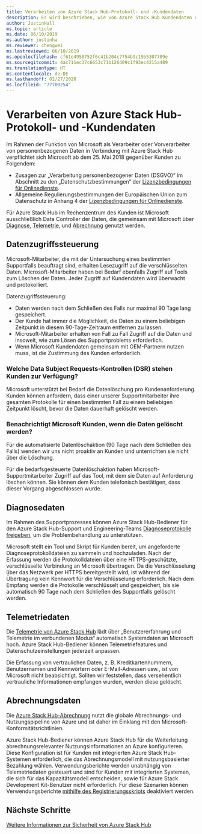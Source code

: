 ```yaml
---
title: Verarbeiten von Azure Stack Hub-Protokoll- und -Kundendaten
description: Es wird beschrieben, wie von Azure Stack Hub Kundendaten und Informationen gesammelt werden.
author: JustinHall
ms.topic: article
ms.date: 06/10/2019
ms.author: justinha
ms.reviewer: chengwei
ms.lastreviewed: 06/10/2019
ms.openlocfilehash: cf61e4950752f6c41b204c7754b9c19b5307709e
ms.sourcegitcommit: 4ac711ec37c6653c71b126d09c1f93ec4215a489
ms.translationtype: HT
ms.contentlocale: de-DE
ms.lasthandoff: 02/27/2020
ms.locfileid: "77700254"
---
```

# <a name="azure-stack-hub-log-and-customer-data-handling"></a>Verarbeiten von Azure Stack Hub-Protokoll- und -Kundendaten 

Im Rahmen der Funktion von Microsoft als Verarbeiter oder Vorverarbeiter von personenbezogenen Daten in Verbindung mit Azure Stack Hub verpflichtet sich Microsoft ab dem 25. Mai 2018 gegenüber Kunden zu Folgendem:

- Zusagen zur „Verarbeitung personenbezogener Daten (DSGVO)“ im Abschnitt zu den „Datenschutzbestimmungen“ der [Lizenzbedingungen für Onlinedienste](http://www.microsoftvolumelicensing.com/DocumentSearch.aspx?Mode=3&DocumentTypeId=31).
- Allgemeine Regulierungsbestimmungen der Europäischen Union zum Datenschutz in Anhang 4 der [Lizenzbedingungen für Onlinedienste](http://www.microsoftvolumelicensing.com/DocumentSearch.aspx?Mode=3&DocumentTypeId=31).

Für Azure Stack Hub im Rechenzentrum des Kunden ist Microsoft ausschließlich Data Controller der Daten, die gemeinsam mit Microsoft über [Diagnose](azure-stack-configure-on-demand-diagnostic-log-collection.md#use-the-privileged-endpoint-pep-to-collect-diagnostic-logs), [Telemetrie](azure-stack-telemetry.md), und [Abrechnung](azure-stack-usage-reporting.md) genutzt werden.  

## <a name="data-access-controls"></a>Datenzugriffssteuerung 
Microsoft-Mitarbeiter, die mit der Untersuchung eines bestimmten Supportfalls beauftragt sind, erhalten Lesezugriff auf die verschlüsselten Daten. Microsoft-Mitarbeiter haben bei Bedarf ebenfalls Zugriff auf Tools zum Löschen der Daten. Jeder Zugriff auf Kundendaten wird überwacht und protokolliert.  

Datenzugriffssteuerung:
- Daten werden nach dem Schließen des Falls nur maximal 90 Tage lang gespeichert.
- Der Kunde hat immer die Möglichkeit, die Daten zu einem beliebigen Zeitpunkt in diesem 90-Tage-Zeitraum entfernen zu lassen.
- Microsoft-Mitarbeiter erhalten von Fall zu Fall Zugriff auf die Daten und insoweit, wie zum Lösen des Supportproblems erforderlich.
- Wenn Microsoft Kundendaten gemeinsam mit OEM-Partnern nutzen muss, ist die Zustimmung des Kunden erforderlich.  

### <a name="what-data-subject-requests-dsr-controls-do-customers-have"></a>Welche Data Subject Requests-Kontrollen (DSR) stehen Kunden zur Verfügung?
Microsoft unterstützt bei Bedarf die Datenlöschung pro Kundenanforderung. Kunden können anfordern, dass einer unserer Supportmitarbeiter ihre gesamten Protokolle für einen bestimmten Fall zu einem beliebigen Zeitpunkt löscht, bevor die Daten dauerhaft gelöscht werden.  

### <a name="does-microsoft-notify-customers-when-the-data-is-deleted"></a>Benachrichtigt Microsoft Kunden, wenn die Daten gelöscht werden?
Für die automatisierte Datenlöschaktion (90 Tage nach dem Schließen des Falls) wenden wir uns nicht proaktiv an Kunden und unterrichten sie nicht über die Löschung.

Für die bedarfsgesteuerte Datenlöschaktion haben Microsoft-Supportmitarbeiter Zugriff auf das Tool, mit dem sie Daten auf Anforderung löschen können. Sie können dem Kunden telefonisch bestätigen, dass dieser Vorgang abgeschlossen wurde.

## <a name="diagnostic-data"></a>Diagnosedaten
Im Rahmen des Supportprozesses können Azure Stack Hub-Bediener für den Azure Stack Hub-Support und Engineering-Teams [Diagnoseprotokolle freigeben](azure-stack-configure-on-demand-diagnostic-log-collection.md#use-the-privileged-endpoint-pep-to-collect-diagnostic-logs), um die Problembehandlung zu unterstützen.

Microsoft stellt ein Tool und Skript für Kunden bereit, um angeforderte Diagnoseprotokolldateien zu sammeln und hochzuladen. Nach der Erfassung werden die Protokolldateien über eine HTTPS-geschützte, verschlüsselte Verbindung an Microsoft übertragen. Da die Verschlüsselung über das Netzwerk per HTTPS bereitgestellt wird, ist während der Übertragung kein Kennwort für die Verschlüsselung erforderlich. Nach dem Empfang werden die Protokolle verschlüsselt und gespeichert, bis sie automatisch 90 Tage nach dem Schließen des Supportfalls gelöscht werden.

## <a name="telemetry-data"></a>Telemetriedaten
Die [Telemetrie von Azure Stack Hub](azure-stack-telemetry.md) lädt über „Benutzererfahrung und Telemetrie im verbundenen Modus“ automatisch Systemdaten an Microsoft hoch. Azure Stack Hub-Bediener können Telemetriefeatures und Datenschutzeinstellungen jederzeit anpassen.

Die Erfassung von vertraulichen Daten, z. B. Kreditkartennummern, Benutzernamen und Kennwörtern oder E-Mail-Adressen usw., ist von Microsoft nicht beabsichtigt. Sollten wir feststellen, dass versehentlich vertrauliche Informationen empfangen wurden, werden diese gelöscht.

## <a name="billing-data"></a>Abrechnungsdaten
Die [Azure Stack Hub-Abrechnung](azure-stack-usage-reporting.md) nutzt die globale Abrechnungs- und Nutzungspipeline von Azure und ist daher im Einklang mit den Microsoft-Konformitätsrichtlinien.

Azure Stack Hub-Bediener können Azure Stack Hub für die Weiterleitung abrechnungsrelevanter Nutzungsinformationen an Azure konfigurieren. Diese Konfiguration ist für Kunden mit integrierten Azure Stack Hub-Systemen erforderlich, die das Abrechnungsmodell mit nutzungsbasierter Bezahlung wählen. Verwendungsberichte werden unabhängig von Telemetriedaten gesteuert und sind für Kunden mit integrierten Systemen, die sich für das Kapazitätsmodell entscheiden, sowie für Azure Stack Development Kit-Benutzer nicht erforderlich. Für diese Szenarien können Verwendungsberichte [mithilfe des Registrierungsskripts](azure-stack-usage-reporting.md) deaktiviert werden.


## <a name="next-steps"></a>Nächste Schritte 
[Weitere Informationen zur Sicherheit von Azure Stack Hub](azure-stack-security-foundations.md) 

